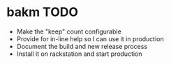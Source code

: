 # bakm TODO

* Make the "keep" count configurable
* Provide for in-line help so I can use it in production
* Document the build and new release process
* Install it on rackstation and start production

 
